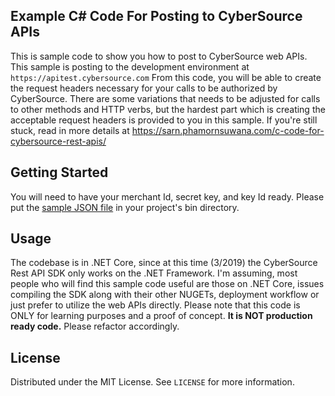 <!-- ABOUT THE PROJECT -->
## Example C# Code For Posting to CyberSource APIs

This is sample code to show you how to post to CyberSource web APIs.  This sample is posting to the development environment at `https://apitest.cybersource.com`  From this code, you will be able to create the request headers necessary for your calls to be authorized by CyberSource.  There are some variations that needs to be adjusted for calls to other methods and HTTP verbs, but the hardest part which is creating the acceptable request headers is provided to you in this sample.  If you're still stuck, read in more details at https://sarn.phamornsuwana.com/c-code-for-cybersource-rest-apis/


<!-- GETTING STARTED -->
## Getting Started

You will need to have your merchant Id, secret key, and key Id ready.  Please put the [sample JSON file](rest-sample/json.txt) in your project's bin directory.

<!-- USAGE EXAMPLES -->
## Usage

The codebase is in .NET Core, since at this time (3/2019) the CyberSource Rest API SDK only works on the .NET Framework.  I'm assuming, most people who will find this sample code useful are those on .NET Core, issues compiling the SDK along with their other NUGETs, deployment workflow or just prefer to utilize the web APIs directly.  Please note that this code is ONLY for learning purposes and a proof of concept.  **It is NOT production ready code.**  Please refactor accordingly.


<!-- LICENSE -->
## License
Distributed under the MIT License. See `LICENSE` for more information.
